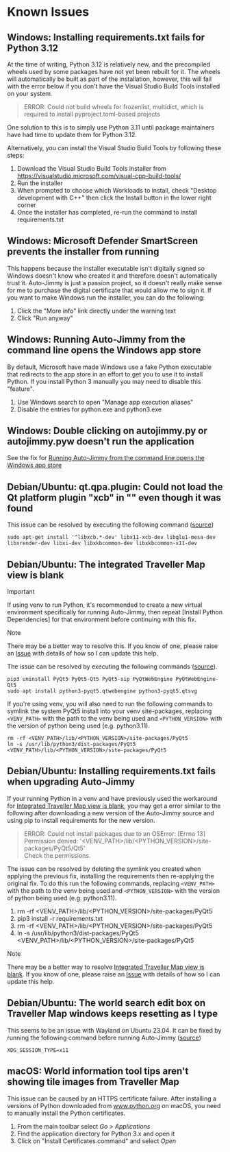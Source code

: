 # Known Issues

## Windows: Installing requirements.txt fails for Python 3.12
At the time of writing, Python 3.12 is relatively new, and the precompiled wheels used by some
packages have not yet been rebuilt for it. The wheels will automatically be built as part of
the installation, however, this will fail with the error below if you don't have the Visual
Studio Build Tools installed on your system.

> ERROR: Could not build wheels for frozenlist, multidict, which is required to install pyproject.toml-based projects

One solution to this is to simply use Python 3.11 until package maintainers have had time to
update them for Python 3.12.

Alternatively, you can install the Visual Studio Build Tools by following these steps:
1. Download the Visual Studio Build Tools installer from https://visualstudio.microsoft.com/visual-cpp-build-tools/
2. Run the installer
3. When prompted to choose which Workloads to install, check "Desktop development with C++"
   then click the Install button in the lower right corner
4. Once the installer has completed, re-run the command to install requirements.txt

## Windows: Microsoft Defender SmartScreen prevents the installer from running
This happens because the installer executable isn't digitally signed so Windows doesn't
know who created it and therefore doesn't automatically trust it. Auto-Jimmy is just a
passion project, so it doesn't really make sense for me to purchase the digital
certificate that would allow me to sign it.
If you want to make Windows run the installer, you can do the following:
1. Click the "More info" link directly under the warning text
2. Click "Run anyway"

## Windows: Running Auto-Jimmy from the command line opens the Windows app store
By default, Microsoft have made Windows use a fake Python executable that redirects to the app
store in an effort to get you to use it to install Python. If you install Python 3 manually
you may need to disable this "feature".
1. Use Windows search to open "Manage app execution aliases"
2. Disable the entries for python.exe and python3.exe

## Windows: Double clicking on autojimmy.py or autojimmy.pyw doesn't run the application
See the fix for [Running Auto-Jimmy from the command line opens the Windows app store](#windows-running-auto-jimmy-from-the-command-line-opens-the-windows-app-store)

## Debian/Ubuntu: qt.qpa.plugin: Could not load the Qt platform plugin "xcb" in "" even though it was found
This issue can be resolved by executing the following command
([source](https://forum.qt.io/topic/127696/qt-qpa-plugin-could-not-load-the-qt-platform-plugin-xcb-in-even-though-it-was-found/27))
```
sudo apt-get install '^libxcb.*-dev' libx11-xcb-dev libglu1-mesa-dev libxrender-dev libxi-dev libxkbcommon-dev libxkbcommon-x11-dev
```

## Debian/Ubuntu: The integrated Traveller Map view is blank
> [!IMPORTANT]
> If using venv to run Python, it's recommended to create a new virtual environment
> specifically for running Auto-Jimmy, then repeat [Install Python Dependencies] for
> that environment before continuing with this fix.

> [!NOTE]
> There may be a better way to resolve this. If you know of one, please raise an
> [Issue](https://github.com/cthulhustig/autojimmy/issues) with details of how so I
> can update this help.

The issue can be resolved by executing the following commands
([source](https://stackoverflow.com/questions/73868174/pyqtwebengine-dontt-show-nothing)).
```
pip3 uninstall PyQt5 PyQt5-Qt5 PyQt5-sip PyQtWebEngine PyQtWebEngine-Qt5
sudo apt install python3-pyqt5.qtwebengine python3-pyqt5.qtsvg
```

If you're using venv, you will also need to run the following commands to symlink the
system PyQt5 install into your venv site-packages, replacing `<VENV_PATH>` with the path
to the venv being used and `<PYTHON_VERSION>` with the version of python being used (e.g.
python3.11).
```
rm -rf <VENV_PATH>/lib/<PYTHON_VERSION>/site-packages/PyQt5
ln -s /usr/lib/python3/dist-packages/PyQt5 <VENV_PATH>/lib/<PYTHON_VERSION>/site-packages/PyQt5
```

## Debian/Ubuntu: Installing requirements.txt fails when upgrading Auto-Jimmy
If your running Python in a venv and have previously used the workaround for 
[Integrated Traveller Map view is blank](https://github.com/cthulhustig/autojimmy#debianubuntu-the-integrated-traveller-map-view-is-blank),
you may get a error similar to the following after downloading a new version
of the Auto-Jimmy source and using pip to install requirements for the new
version.

> ERROR: Could not install packages due to an OSError: [Errno 13] Permission denied: '<VENV_PATH>/lib/<PYTHON_VERSION>/site-packages/PyQt5/Qt5'<br>
> Check the permissions.

The issue can be resolved by deleting the symlink you created when applying the
previous fix, installing the requirements then re-applying the original fix. To
do this run the following commands, replacing `<VENV_PATH>` with the path to the
venv being used and `<PYTHON_VERSION>` with the version of python being used
(e.g. python3.11).
1. rm -rf <VENV_PATH>/lib/<PYTHON_VERSION>/site-packages/PyQt5
2. pip3 install -r requirements.txt
3. rm -rf <VENV_PATH>/lib/<PYTHON_VERSION>/site-packages/PyQt5
4. ln -s /usr/lib/python3/dist-packages/PyQt5 <VENV_PATH>/lib/<PYTHON_VERSION>/site-packages/PyQt5

> [!NOTE]
> There may be a better way to resolve [Integrated Traveller Map view is blank](https://github.com/cthulhustig/autojimmy#debianubuntu-the-integrated-traveller-map-view-is-blank).
> If you know of one, please raise an [Issue](https://github.com/cthulhustig/autojimmy/issues)
> with details of how so I can update this help.

## Debian/Ubuntu: The world search edit box on Traveller Map windows keeps resetting as I type
This seems to be an issue with Wayland on Ubuntu 23.04. It can be fixed by running the
following command before running Auto-Jimmy ([source](https://github.com/githubuser0xFFFF/Qt-Advanced-Docking-System/issues/288))
```
XDG_SESSION_TYPE=x11
```

## macOS: World information tool tips aren't showing tile images from Traveller Map
This issue can be caused by an HTTPS certificate failure. After installing a versions of
Python downloaded from www.python.org on macOS, you need to manually install the Python
certificates.
1. From the main toolbar select *Go > Applications*
2. Find the application directory for Python 3.x and open it
3. Click on "Install Certificates.command" and select *Open*
